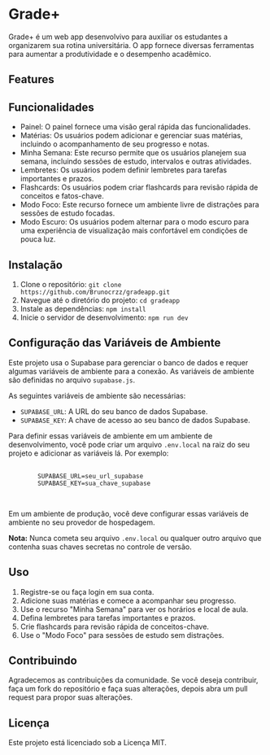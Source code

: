 <!DOCTYPE html>
<html lang="pt-br">
<head>
    <meta charset="UTF-8">
    <meta name="viewport" content="width=device-width, initial-scale=1.0">
</head>
<body>
    <h1>Grade+</h1>
    <p>Grade+ é um web app desenvolvivo para auxiliar os estudantes a organizarem sua rotina universitária. O app fornece diversas ferramentas para aumentar a produtividade e o desempenho acadêmico.</p>
    <h2>Features</h2>
    <h2>Funcionalidades</h2>
    <ul>
        <li>Painel: O painel fornece uma visão geral rápida das funcionalidades.</li>
        <li>Matérias: Os usuários podem adicionar e gerenciar suas matérias, incluindo o acompanhamento de seu progresso e notas.</li>
        <li>Minha Semana: Este recurso permite que os usuários planejem sua semana, incluindo sessões de estudo, intervalos e outras atividades.</li>
        <li>Lembretes: Os usuários podem definir lembretes para tarefas importantes e prazos.</li>
        <li>Flashcards: Os usuários podem criar flashcards para revisão rápida de conceitos e fatos-chave.</li>
        <li>Modo Foco: Este recurso fornece um ambiente livre de distrações para sessões de estudo focadas.</li>
        <li>Modo Escuro: Os usuários podem alternar para o modo escuro para uma experiência de visualização mais confortável em condições de pouca luz.</li>
    </ul>
    <h2>Instalação</h2>
    <ol>
        <li>Clone o repositório: <code>git clone https://github.com/Brunocrzz/gradeapp.git</code></li>
        <li>Navegue até o diretório do projeto: <code>cd gradeapp</code></li>
        <li>Instale as dependências: <code>npm install</code></li>
        <li>Inicie o servidor de desenvolvimento: <code>npm run dev</code></li>
    </ol>
    <h2>Configuração das Variáveis de Ambiente</h2>
        <p>Este projeto usa o Supabase para gerenciar o banco de dados e requer algumas variáveis de ambiente para a conexão. As variáveis de ambiente são definidas no arquivo <code>supabase.js</code>.</p>
        <p>As seguintes variáveis de ambiente são necessárias:</p>
        <ul>
            <li><code>SUPABASE_URL</code>: A URL do seu banco de dados Supabase.</li>
            <li><code>SUPABASE_KEY</code>: A chave de acesso ao seu banco de dados Supabase.</li>
        </ul>
        <p>Para definir essas variáveis de ambiente em um ambiente de desenvolvimento, você pode criar um arquivo <code>.env.local</code> na raiz do seu projeto e adicionar as variáveis lá. Por exemplo:</p>
        <pre>
        <code>
        SUPABASE_URL=seu_url_supabase
        SUPABASE_KEY=sua_chave_supabase
        </code>
        </pre>
        <p>Em um ambiente de produção, você deve configurar essas variáveis de ambiente no seu provedor de hospedagem.</p>
        <p><strong>Nota:</strong> Nunca cometa seu arquivo <code>.env.local</code> ou qualquer outro arquivo que contenha suas chaves secretas no controle de versão.</p>
        

  <h2>Uso</h2>
    <ol>
        <li>Registre-se ou faça login em sua conta.</li>
        <li>Adicione suas matérias e comece a acompanhar seu progresso.</li>
        <li>Use o recurso "Minha Semana" para ver os horários e local de aula.</li>
        <li>Defina lembretes para tarefas importantes e prazos.</li>
        <li>Crie flashcards para revisão rápida de conceitos-chave.</li>
        <li>Use o "Modo Foco" para sessões de estudo sem distrações.</li>
    </ol>
    <h2>Contribuindo</h2>
    <p>Agradecemos as contribuições da comunidade. Se você deseja contribuir, faça um fork do repositório e faça suas alterações, depois abra um pull request para propor suas alterações.</p>
    <h2>Licença</h2>
    <p>Este projeto está licenciado sob a Licença MIT.</p>
</body>
</html>
